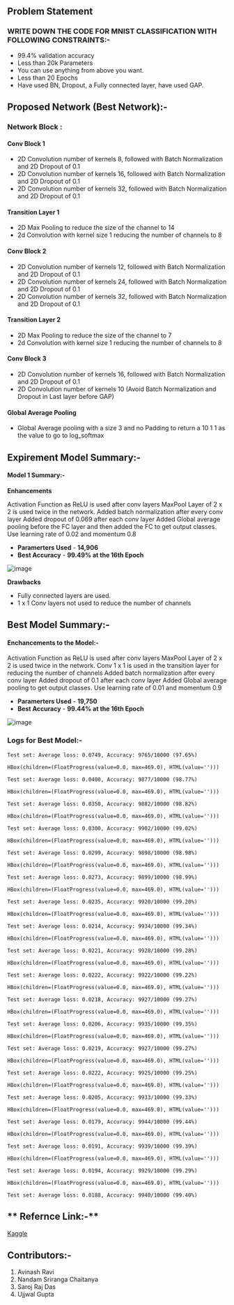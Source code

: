## **Problem Statement**

### **WRITE DOWN THE CODE FOR MNIST CLASSIFICATION WITH FOLLOWING CONSTRAINTS:-**
* 99.4% validation accuracy
* Less than 20k Parameters
* You can use anything from above you want. 
* Less than 20 Epochs
* Have used BN, Dropout, a Fully connected layer, have used GAP. 

## **Proposed Network (Best Network):-**

### **Network Block :**

#### Conv Block 1
* 2D Convolution number of kernels 8, followed with Batch Normalization and 2D Dropout of 0.1
* 2D Convolution number of kernels 16, followed with Batch Normalization and 2D Dropout of 0.1
* 2D Convolution number of kernels 32, followed with Batch Normalization and 2D Dropout of 0.1

#### Transition Layer 1
* 2D Max Pooling to reduce the size of the channel to 14
* 2d Convolution with kernel size 1 reducing the number of channels to 8

#### Conv Block 2
* 2D Convolution number of kernels 12, followed with Batch Normalization and 2D Dropout of 0.1
* 2D Convolution number of kernels 24, followed with Batch Normalization and 2D Dropout of 0.1
* 2D Convolution number of kernels 32, followed with Batch Normalization and 2D Dropout of 0.1

#### Transition Layer 2
* 2D Max Pooling to reduce the size of the channel to 7
* 2d Convolution with kernel size 1 reducing the number of channels to 8

#### Conv Block 3
* 2D Convolution number of kernels 16, followed with Batch Normalization and 2D Dropout of 0.1
* 2D Convolution number of kernels 10 (Avoid Batch Normalization and Dropout in Last layer before GAP)

#### Global Average Pooling
* Global Average pooling with a size 3 and no Padding to return a 10 1 1 as the value to go to log_softmax

## **Expirement Model Summary:-**

#### **Model 1 Summary:-**

**Enhancements**

Activation Function as ReLU is used after conv layers
MaxPool Layer of 2 x 2 is used twice in the network.
Added batch normalization after every conv layer
Added dropout of 0.069 after each conv layer
Added Global average pooling before the FC layer and then added the FC to get output classes.
Use learning rate of 0.02 and momentum 0.8

* **Paramerters Used** - **14,906** 
* **Best Accuracy** - **99.49% at the 16th Epoch**

![image](https://user-images.githubusercontent.com/51078583/120001574-8daed180-bff1-11eb-90ae-291d5cfc5ed0.png)

**Drawbacks**
* Fully connected layers are used. 
* 1 x 1 Conv layers not used to reduce the number of channels 


## **Best Model Summary:-**

#### Enchancements to the Model:-

Activation Function as ReLU is used after conv layers
MaxPool Layer of 2 x 2 is used twice in the network.
Conv 1 x 1 is used in the transition layer for reducing the number of channels
Added batch normalization after every conv layer
Added dropout of 0.1 after each conv layer
Added Global average pooling to get output classes.
Use learning rate of 0.01 and momentum 0.9

* **Paramerters Used** - **19,750** 
* **Best Accuracy** - **99.44% at the 16th Epoch**

![image](https://user-images.githubusercontent.com/51078583/119997847-c9479c80-bfed-11eb-9028-a3edd9892116.png)

### Logs for Best Model:-

    Test set: Average loss: 0.0749, Accuracy: 9765/10000 (97.65%)

    HBox(children=(FloatProgress(value=0.0, max=469.0), HTML(value='')))

    Test set: Average loss: 0.0400, Accuracy: 9877/10000 (98.77%)

    HBox(children=(FloatProgress(value=0.0, max=469.0), HTML(value='')))

    Test set: Average loss: 0.0350, Accuracy: 9882/10000 (98.82%)

    HBox(children=(FloatProgress(value=0.0, max=469.0), HTML(value='')))

    Test set: Average loss: 0.0300, Accuracy: 9902/10000 (99.02%)

    HBox(children=(FloatProgress(value=0.0, max=469.0), HTML(value='')))

    Test set: Average loss: 0.0299, Accuracy: 9898/10000 (98.98%)

    HBox(children=(FloatProgress(value=0.0, max=469.0), HTML(value='')))

    Test set: Average loss: 0.0273, Accuracy: 9899/10000 (98.99%)

    HBox(children=(FloatProgress(value=0.0, max=469.0), HTML(value='')))

    Test set: Average loss: 0.0235, Accuracy: 9920/10000 (99.20%)

    HBox(children=(FloatProgress(value=0.0, max=469.0), HTML(value='')))

    Test set: Average loss: 0.0214, Accuracy: 9934/10000 (99.34%)

    HBox(children=(FloatProgress(value=0.0, max=469.0), HTML(value='')))

    Test set: Average loss: 0.0221, Accuracy: 9928/10000 (99.28%)

    HBox(children=(FloatProgress(value=0.0, max=469.0), HTML(value='')))

    Test set: Average loss: 0.0222, Accuracy: 9922/10000 (99.22%)

    HBox(children=(FloatProgress(value=0.0, max=469.0), HTML(value='')))

    Test set: Average loss: 0.0218, Accuracy: 9927/10000 (99.27%)

    HBox(children=(FloatProgress(value=0.0, max=469.0), HTML(value='')))

    Test set: Average loss: 0.0206, Accuracy: 9935/10000 (99.35%)

    HBox(children=(FloatProgress(value=0.0, max=469.0), HTML(value='')))

    Test set: Average loss: 0.0219, Accuracy: 9927/10000 (99.27%)

    HBox(children=(FloatProgress(value=0.0, max=469.0), HTML(value='')))

    Test set: Average loss: 0.0222, Accuracy: 9925/10000 (99.25%)

    HBox(children=(FloatProgress(value=0.0, max=469.0), HTML(value='')))

    Test set: Average loss: 0.0205, Accuracy: 9933/10000 (99.33%)

    HBox(children=(FloatProgress(value=0.0, max=469.0), HTML(value='')))

    Test set: Average loss: 0.0179, Accuracy: 9944/10000 (99.44%)

    HBox(children=(FloatProgress(value=0.0, max=469.0), HTML(value='')))

    Test set: Average loss: 0.0191, Accuracy: 9939/10000 (99.39%)

    HBox(children=(FloatProgress(value=0.0, max=469.0), HTML(value='')))

    Test set: Average loss: 0.0194, Accuracy: 9929/10000 (99.29%)

    HBox(children=(FloatProgress(value=0.0, max=469.0), HTML(value='')))

    Test set: Average loss: 0.0188, Accuracy: 9940/10000 (99.40%)


## ** Refernce Link:-**

[Kaggle]( https://www.kaggle.com/enwei26/mnist-digits-pytorch-cnn-99)

## **Contributors:-**

1. Avinash Ravi 
2. Nandam Sriranga Chaitanya
3. Saroj Raj Das
4. Ujjwal Gupta

